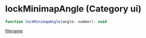 # lockMinimapAngle (Category ui)

```js
function lockMinimapAngle(angle: number): void
```

[filename](lockMinimapAngle_m.md ':include')